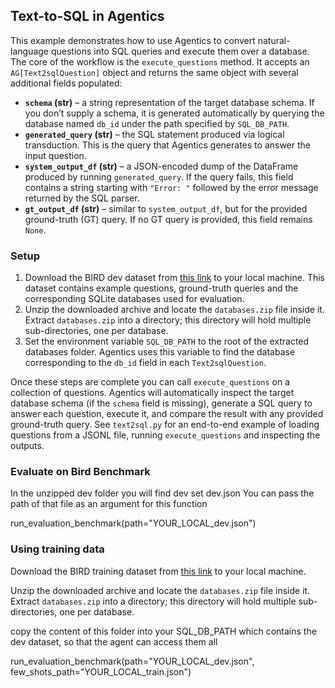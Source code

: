 ## Text-to-SQL in Agentics

This example demonstrates how to use Agentics to convert natural-language questions into SQL queries and execute them over a database.  The core of the workflow is the `execute_questions` method.  It accepts an `AG[Text2sqlQuestion]` object and returns the same object with several additional fields populated:

- **`schema` (str)** – a string representation of the target database schema.  If you don’t supply a schema, it is generated automatically by querying the database named `db_id` under the path specified by `SQL_DB_PATH`.
- **`generated_query` (str)** – the SQL statement produced via logical transduction.  This is the query that Agentics generates to answer the input question.
- **`system_output_df` (str)** – a JSON-encoded dump of the DataFrame produced by running `generated_query`.  If the query fails, this field contains a string starting with `"Error: "` followed by the error message returned by the SQL parser.
- **`gt_output_df` (str)** – similar to `system_output_df`, but for the provided ground-truth (GT) query.  If no GT query is provided, this field remains `None`.

### Setup

1. Download the BIRD dev dataset from [this link](https://bird-bench.oss-cn-beijing.aliyuncs.com/dev.zip) to your local machine.  This dataset contains example questions, ground-truth queries and the corresponding SQLite databases used for evaluation.
2. Unzip the downloaded archive and locate the `databases.zip` file inside it.  Extract `databases.zip` into a directory; this directory will hold multiple sub-directories, one per database.
3. Set the environment variable `SQL_DB_PATH` to the root of the extracted databases folder.  Agentics uses this variable to find the database corresponding to the `db_id` field in each `Text2sqlQuestion`.

Once these steps are complete you can call `execute_questions` on a collection of questions.  Agentics will automatically inspect the target database schema (if the `schema` field is missing), generate a SQL query to answer each question, execute it, and compare the result with any provided ground-truth query.  See `text2sql.py` for an end-to-end example of loading questions from a JSONL file, running `execute_questions` and inspecting the outputs.

### Evaluate on Bird Benchmark

In the unzipped dev folder you will find dev set dev.json
You can pass the path of that file as an argument for this function

run_evaluation_benchmark(path="YOUR_LOCAL_dev.json")

### Using training data

 Download the BIRD training dataset from [this link](https://bird-bench.oss-cn-beijing.aliyuncs.com/train.zip) to your local machine. 

Unzip the downloaded archive and locate the `databases.zip` file inside it.  Extract `databases.zip` into a directory; this directory will hold multiple sub-directories, one per database. 

copy the content of this folder into your SQL_DB_PATH which contains the dev dataset, so that the agent can access them all

run_evaluation_benchmark(path="YOUR_LOCAL_dev.json", few_shots_path="YOUR_LOCAL_train.json")